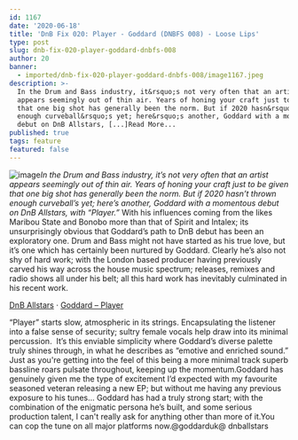 ```yaml
---
id: 1167
date: '2020-06-18'
title: 'DnB Fix 020: Player - Goddard (DNBFS 008) - Loose Lips'
type: post
slug: dnb-fix-020-player-goddard-dnbfs-008
author: 20
banner:
  - imported/dnb-fix-020-player-goddard-dnbfs-008/image1167.jpeg
description: >-
  In the Drum and Bass industry, it&rsquo;s not very often that an artist
  appears seemingly out of thin air. Years of honing your craft just to be given
  that one big shot has generally been the norm. But if 2020 hasn&rsquo;t thrown
  enough curveball&rsquo;s yet; here&rsquo;s another, Goddard with a momentous
  debut on DnB Allstars, [...]Read More...
published: true
tags: feature
featured: false
---
```

![image](../imported/dnb-fix-020-player-goddard-dnbfs-008/image1167.jpeg)_In the Drum and Bass industry, it’s not very often that an artist appears seemingly out of thin air. Years of honing your craft just to be given that one big shot has generally been the norm. But if 2020 hasn’t thrown enough curveball’s yet; here’s another, Goddard with a momentous debut on DnB Allstars, with “Player.”_ With his influences coming from the likes Maribou State and Bonobo more than that of Spirit and Intalex; its unsurprisingly obvious that Goddard’s path to DnB debut has been an exploratory one. Drum and Bass might not have started as his true love, but it’s one which has certainly been nurtured by Goddard. Clearly he’s also not shy of hard work; with the London based producer having previously carved his way across the house music spectrum; releases, remixes and radio shows all under his belt; all this hard work has inevitably culminated in his recent work. 

[DnB Allstars](https://soundcloud.com/dnballstars "DnB Allstars") · [Goddard – Player](https://soundcloud.com/dnballstars/goddard-player "Goddard - Player")

“Player” starts slow, atmospheric in its strings. Encapsulating the listener into a false sense of security; sultry female vocals help draw into its minimal percussion.  It’s this enviable simplicity where Goddard’s diverse palette truly shines through, in what he describes as “emotive and enriched sound.” Just as you're getting into the feel of this being a more minimal track superb bassline roars pulsate throughout, keeping up the momentum.Goddard has genuinely given me the type of excitement I’d expected with my favourite seasoned veteran releasing a new EP; but without me having any previous exposure to his tunes… Goddard has had a truly strong start; with the combination of the enigmatic persona he’s built, and some serious production talent, I can't really ask for anything other than more of it.You can cop the tune on all major platforms now.@goddarduk@ dnballstars